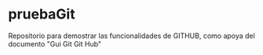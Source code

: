 # pruebaGit
Repositorio para demostrar las funcionalidades de GITHUB, como apoya del documento "Gui Git Git Hub"
